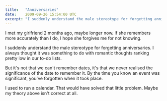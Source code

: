 ```yaml
---
title:   "Anniversaries"
date:    2009-09-26 15:54:00 UTC
excerpt: "I suddenly understand the male stereotype for forgetting anniversaries."
---
```


I met my girlfriend 2 months ago, maybe longer now.  If she remembers more accurately than I do, I hope she forgives me for not knowing.

I suddenly understand the male stereotype for forgetting anniversaries.  I always thought it was something to do with romantic thoughts ranking pretty low in our to-do lists.

But it's not that we can't remember dates, it's that we never realised the significance of the date to remember it.  By the time you know an event was significant, you've forgotten when it took place.

I used to run a calendar. That would have solved that little problem. Maybe my theory above isn't correct at all.